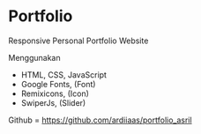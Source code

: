 # Portfolio
Responsive Personal Portfolio Website

Menggunakan
- HTML, CSS, JavaScript
- Google Fonts, (Font)
- Remixicons, (Icon)
- SwiperJs, (Slider)

Github = https://github.com/ardiiaas/portfolio_asril
